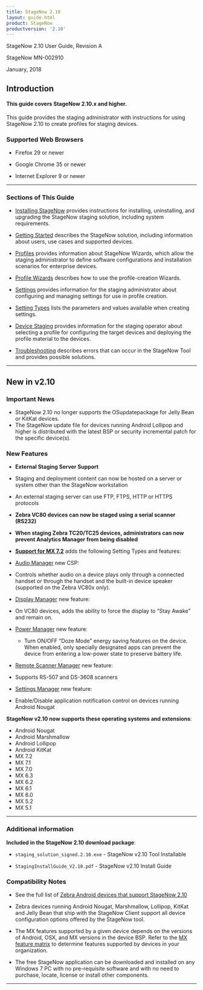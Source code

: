 ```yaml
---
title: StageNow 2.10
layout: guide.html
product: StageNow
productversion: '2.10'
---
```


StageNow 2.10 User Guide, Revision A

StageNow MN-002910 

January, 2018

## Introduction

#### This guide covers StageNow 2.10.x and higher. 

This guide provides the staging administrator with instructions for using StageNow 2.10 to create profiles for staging devices.

### Supported Web Browsers

* Firefox 29 or newer

* Google Chrome 35 or newer 

* Internet Explorer 9 or newer

-----

### Sections of This Guide

* [Installing StageNow](../installing) provides instructions for installing, uninstalling, and upgrading the StageNow staging solution, including system requirements.

* [Getting Started](../gettingstarted) describes the StageNow solution, including information about users, use cases and supported devices.

* [Profiles](../stagingprofiles) provides information about StageNow Wizards, which allow the staging administrator to define software configurations and installation scenarios for enterprise devices.

* [Profile Wizards](../ProfileWizards) describes how to use the profile-creation Wizards.

* [Settings](../settingconfig) provides information for the staging administrator about configuring and managing settings for use in profile creation.

* [Setting Types](../settingtypes) lists the parameters and values available when creating settings.

* [Device Staging](../stageclient) provides information for the staging operator about selecting a profile for configuring the target devices and deploying the profile material to the devices.

* [Troubleshooting](../troubleshooting) describes errors that can occur in the StageNow Tool and provides possible solutions.

-----

## New in v2.10

### Important News 

* StageNow 2.10 no longer supports the OSupdatepackage for Jelly Bean or KitKat devices.
* The StageNow update file for devices running Android Lollipop and higher is distributed with the latest BSP or security incremental patch for the specific device(s). 

### New Features

* **External Staging Server Support**
 * Staging and deployment content can now be hosted on a server or system other than the StageNow workstation
 * An external staging server can use FTP, FTPS, HTTP or HTTPS protocols 

* **Zebra VC80 devices can now be staged using a serial scanner (RS232)**

* **When staging Zebra TC20/TC25 devices, administrators can now prevent Analytics Manager from being disabled**

* **[Support for MX 7.2](../stagingprofiles/#mx6xselection)** adds the following Setting Types and features:

* [Audio Manager](../csp/audiomgr) new CSP:
 * Controls whether audio on a device plays only through a connected handset or through the handset and the built-in device speaker (supported on the Zebra VC80x only).
* [Display Manager](../csp/display) new feature:
 * On VC80 devices, adds the ability to force the display to “Stay Awake” and remain on.
* [Power Manager](../csp/power) new feature:
	* Turn ON/OFF “Doze Mode” energy saving features on the device. When enabled, only specially designated apps can prevent the device from entering a low-power state to preserve battery life. 
* [Remote Scanner Manager](../csp/rsm) new feature:
 * Supports RS-507 and DS-3608 scanners
* [Settings Manager](../csp/settingsmgr) new feature:
 * Enable/Disable application notification control on devices running Android Nougat

**StageNow v2.10 now supports these operating systems and extensions**: 

* Android Nougat
* Android Marshmallow
* Android Lollipop
* Android KitKat
* MX 7.2
* MX 7.1
* MX 7.0
* MX 6.3
* MX 6.2
* MX 6.1
* MX 6.0
* MX 5.2
* MX 5.1

-----

### Additional information

**Included in the StageNow 2.10 download package**: 

* `staging_solution_signed.2.10.exe` - StageNow v2.10 Tool Installable 

* `StagingInstallGuide_V2.10.pdf` - StageNow v2.10 Install Guide 

### Compatibility Notes
 
* See the full list of [Zebra Android devices that support StageNow 2.10](http://techdocs.zebra.com/stagenow/2-10/gettingstarted/)

* Zebra devices running Android Nougat, Marshmallow, Lollipop, KitKat and Jelly Bean that ship with the StageNow Client support all device configuration options offered by the StageNow tool.

* The MX features supported by a given device depends on the versions of Android, OSX, and MX versions in the device BSP. Refer to the [MX feature matrix](http://techdocs.zebra.com/mx/compatibility/) to determine features supported by devices in your organization.    
 
* The free StageNow application can be downloaded and installed on any Windows 7 PC with no pre-requisite software and with no need to purchase, locate, license or install other components. 

-----

